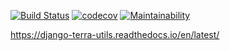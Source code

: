 [![Build Status](https://travis-ci.org/Terralego/django-terra-utils.svg?branch=master)](https://travis-ci.org/Terralego/django-terra-utils)
[![codecov](https://codecov.io/gh/Terralego/django-terra-utils/branch/master/graph/badge.svg)](https://codecov.io/gh/Terralego/django-terra-utils)
[![Maintainability](https://api.codeclimate.com/v1/badges/5e60cc95c683ab4fb31c/maintainability)](https://codeclimate.com/github/Terralego/django-terra-utils/maintainability)

https://django-terra-utils.readthedocs.io/en/latest/
